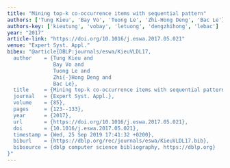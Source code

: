 ```yaml
---
title: "Mining top-k co-occurrence items with sequential pattern"
authors: ['Tung Kieu', 'Bay Vo', 'Tuong Le', 'Zhi-Hong Deng', 'Bac Le']
authors-key: ['kieutung', 'vobay', 'letuong', 'dengzhihong', 'lebac']
year: "2017"
article-link: "https://doi.org/10.1016/j.eswa.2017.05.021"
venue: "Expert Syst. Appl."
bibex: "@article{DBLP:journals/eswa/KieuVLDL17,
  author    = {Tung Kieu and
               Bay Vo and
               Tuong Le and
               Zhi{-}Hong Deng and
               Bac Le},
  title     = {Mining top-k co-occurrence items with sequential pattern},
  journal   = {Expert Syst. Appl.},
  volume    = {85},
  pages     = {123--133},
  year      = {2017},
  url       = {https://doi.org/10.1016/j.eswa.2017.05.021},
  doi       = {10.1016/j.eswa.2017.05.021},
  timestamp = {Wed, 25 Sep 2019 17:41:32 +0200},
  biburl    = {https://dblp.org/rec/journals/eswa/KieuVLDL17.bib},
  bibsource = {dblp computer science bibliography, https://dblp.org}
}"
---
```

